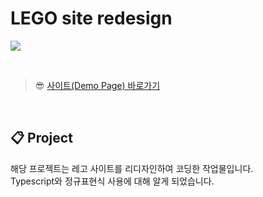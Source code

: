 # LEGO site redesign
![](https://velog.velcdn.com/images/rlawodh123/post/59802259-39cd-4633-a3d1-6f416335447f/image.png)


<br>

>😎 [사이트(Demo Page) 바로가기](https://elaborate-figolla-107af6.netlify.app/)

<br>

## 📋 Project

해당 프로젝트는 레고 사이트를 리디자인하여 코딩한 작업물입니다. <br>
Typescript와 정규표현식 사용에 대해 알게 되었습니다.
